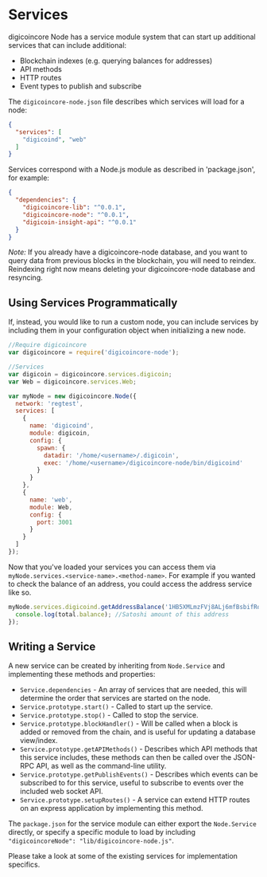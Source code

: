 # Services
digicoincore Node has a service module system that can start up additional services that can include additional:
- Blockchain indexes (e.g. querying balances for addresses)
- API methods
- HTTP routes
- Event types to publish and subscribe

The `digicoincore-node.json` file describes which services will load for a node:

```json
{
  "services": [
    "digicoind", "web"
  ]
}
```

Services correspond with a Node.js module as described in 'package.json', for example:

```json
{
  "dependencies": {
    "digicoincore-lib": "^0.0.1",
    "digicoincore-node": "^0.0.1",
    "digicoin-insight-api": "^0.0.1"
  }
}
```

_Note:_ If you already have a digicoincore-node database, and you want to query data from previous blocks in the blockchain, you will need to reindex. Reindexing right now means deleting your digicoincore-node database and resyncing.

## Using Services Programmatically
If, instead, you would like to run a custom node, you can include services by including them in your configuration object when initializing a new node.

```js
//Require digicoincore
var digicoincore = require('digicoincore-node');

//Services
var digicoin = digicoincore.services.digicoin;
var Web = digicoincore.services.Web;

var myNode = new digicoincore.Node({
  network: 'regtest',
  services: [
    {
      name: 'digicoind',
      module: digicoin,
      config: {
        spawn: {
          datadir: '/home/<username>/.digicoin',
          exec: '/home/<username>/digicoincore-node/bin/digicoind'
        }
      }
    },
    {
      name: 'web',
      module: Web,
      config: {
        port: 3001
      }
    }
  ]
});
```

Now that you've loaded your services you can access them via `myNode.services.<service-name>.<method-name>`. For example if you wanted to check the balance of an address, you could access the address service like so.

```js
myNode.services.digicoind.getAddressBalance('1HB5XMLmzFVj8ALj6mfBsbifRoD4miY36v', false, function(err, total) {
  console.log(total.balance); //Satoshi amount of this address
});
```

## Writing a Service
A new service can be created by inheriting from `Node.Service` and implementing these methods and properties:
- `Service.dependencies` -  An array of services that are needed, this will determine the order that services are started on the node.
- `Service.prototype.start()` - Called to start up the service.
- `Service.prototype.stop()` - Called to stop the service.
- `Service.prototype.blockHandler()` - Will be called when a block is added or removed from the chain, and is useful for updating a database view/index.
- `Service.prototype.getAPIMethods()` - Describes which API methods that this service includes, these methods can then be called over the JSON-RPC API, as well as the command-line utility.
- `Service.prototype.getPublishEvents()` - Describes which events can be subscribed to for this service, useful to subscribe to events over the included web socket API.
- `Service.prototype.setupRoutes()` - A service can extend HTTP routes on an express application by implementing this method.

The `package.json` for the service module can either export the `Node.Service` directly, or specify a specific module to load by including `"digicoincoreNode": "lib/digicoincore-node.js"`.

Please take a look at some of the existing services for implementation specifics.

